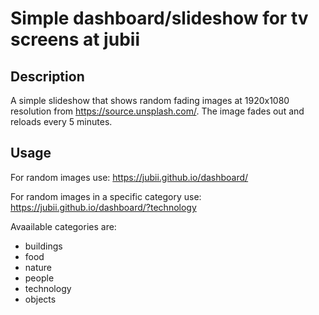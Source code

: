 # Simple dashboard/slideshow for tv screens at jubii

## Description

A simple slideshow that shows random fading images at 1920x1080 resolution from https://source.unsplash.com/. The image fades out and reloads every 5 minutes.

## Usage

For random images use: https://jubii.github.io/dashboard/

For random images in a specific category use: https://jubii.github.io/dashboard/?technology

Avaailable categories are:

* buildings
* food
* nature
* people
* technology
* objects
